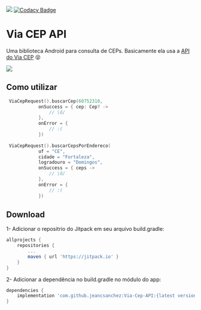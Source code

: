 [![](https://jitpack.io/v/jeancsanchez/Via-Cep-API.svg)](https://jitpack.io/#jeancsanchez/Via-Cep-API)
[![Codacy Badge](https://api.codacy.com/project/badge/Grade/55656de158c14b718ee3a41c7b42025a)](https://app.codacy.com/app/jeancsanchez/Via-Cep-API?utm_source=github.com&utm_medium=referral&utm_content=jeancsanchez/Via-Cep-API&utm_campaign=Badge_Grade_Dashboard)
 

Via CEP API
===================

Uma biblioteca Android para consulta de CEPs. Basicamente ela usa a [API do Via CEP](http://viacep.com.br) :stuck_out_tongue_closed_eyes:


![](https://raw.githubusercontent.com/jeancsanchez/Via-Cep-API/master/viacepapi.gif)


Como utilizar
--------

```kotlin
 ViaCepRequest().buscarCep(60752310,
            onSuccess = { cep: Cep? ->
                // \õ/
            },
            onError = {
                // :(
            })
            
 ViaCepRequest().buscarCepsPorEndereco(
            uf = "CE",
            cidade = "Fortaleza",
            logradouro = "Domingos",
            onSuccess = { ceps ->
                // \õ/
            },
            onError = {
                // :(
            })
```


Download
--------
1- Adicionar o repositrio do Jitpack em seu arquivo build.gradle:

```groovy
allprojects {
    repositories {
        ...
        maven { url 'https://jitpack.io' }
    }
}
  ```

2- Adicionar a dependência no build.gradle no módulo do app:

```groovy
dependencies {
    implementation 'com.github.jeancsanchez:Via-Cep-API:{latest version}'
}
```
